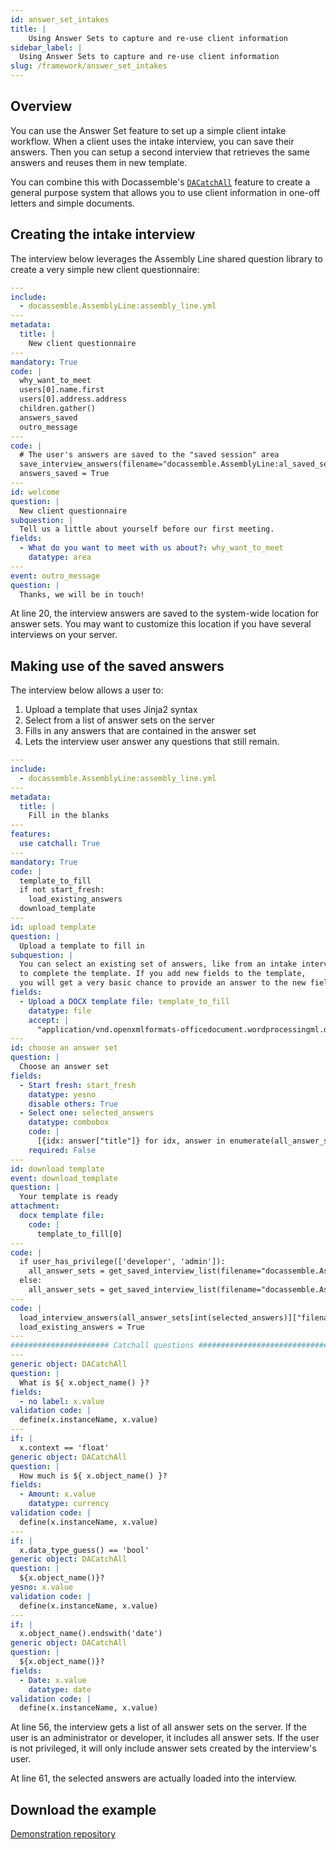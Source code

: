 ```yaml
---
id: answer_set_intakes
title: |
    Using Answer Sets to capture and re-use client information
sidebar_label: |
  Using Answer Sets to capture and re-use client information
slug: /framework/answer_set_intakes
---
```


## Overview

You can use the Answer Set feature to set up a simple client intake workflow.
When a client uses the intake interview, you can save their answers. Then you can 
setup a second interview that retrieves the same answers and reuses them in new template.

You can combine this with Docassemble's [`DACatchAll`](https://docassemble.org/docs/fields.html#catchall)
feature to create a general purpose system that allows you to use client information in 
one-off letters and simple documents.

## Creating the intake interview

The interview below leverages the Assembly Line shared question library to create a 
very simple new client questionnaire:


```yaml
---
include:
  - docassemble.AssemblyLine:assembly_line.yml
---
metadata:
  title: |
    New client questionnaire
---
mandatory: True
code: |
  why_want_to_meet
  users[0].name.first
  users[0].address.address
  children.gather()
  answers_saved
  outro_message
---
code: |
  # The user's answers are saved to the "saved session" area
  save_interview_answers(filename="docassemble.AssemblyLine:al_saved_sessions_store.yml", metadata = {"title": str(users) } )
  answers_saved = True
---
id: welcome
question: |
  New client questionnaire
subquestion: |
  Tell us a little about yourself before our first meeting.
fields:
  - What do you want to meet with us about?: why_want_to_meet
    datatype: area
---
event: outro_message
question: |
  Thanks, we will be in touch!
```

At line 20, the interview answers are saved to the system-wide location for
answer sets. You may want to customize this location if you have several
interviews on your server.

## Making use of the saved answers

The interview below allows a user to:

1. Upload a template that uses Jinja2 syntax
1. Select from a list of answer sets on the server
1. Fills in any answers that are contained in the answer set
1. Lets the interview user answer any questions that still remain.


```yaml
---
include:
  - docassemble.AssemblyLine:assembly_line.yml
---
metadata:
  title: |
    Fill in the blanks
---
features:
  use catchall: True
---
mandatory: True
code: |
  template_to_fill  
  if not start_fresh:
    load_existing_answers
  download_template
---
id: upload template
question: |
  Upload a template to fill in
subquestion: |
  You can select an existing set of answers, like from an intake interview, to use 
  to complete the template. If you add new fields to the template,
  you will get a very basic chance to provide an answer to the new field.
fields:
  - Upload a DOCX template file: template_to_fill
    datatype: file
    accept: |
      "application/vnd.openxmlformats-officedocument.wordprocessingml.document"
---
id: choose an answer set
question: |
  Choose an answer set
fields:
  - Start fresh: start_fresh
    datatype: yesno
    disable others: True
  - Select one: selected_answers
    datatype: combobox
    code: |
      [{idx: answer["title"]} for idx, answer in enumerate(all_answer_sets)]
    required: False      
---
id: download template
event: download_template
question: |
  Your template is ready
attachment: 
  docx template file:
    code: |
      template_to_fill[0]
---
code: |
  if user_has_privilege(['developer', 'admin']):
    all_answer_sets = get_saved_interview_list(filename="docassemble.AssemblyLine:al_saved_sessions_store.yml", user_id="all", exclude_newly_started_sessions=False)
  else:
    all_answer_sets = get_saved_interview_list(filename="docassemble.AssemblyLine:al_saved_sessions_store.yml", exclude_newly_started_sessions=False)
---
code: |
  load_interview_answers(all_answer_sets[int(selected_answers)]["filename"], all_answer_sets[int(selected_answers)]["key"])
  load_existing_answers = True
---
###################### Catchall questions ###########################################
---
generic object: DACatchAll
question: |
  What is ${ x.object_name() }?
fields:
  - no label: x.value
validation code: |
  define(x.instanceName, x.value)
---
if: |
  x.context == 'float'
generic object: DACatchAll
question: |
  How much is ${ x.object_name() }?
fields:
  - Amount: x.value
    datatype: currency
validation code: |
  define(x.instanceName, x.value)
---
if: |
  x.data_type_guess() == 'bool'
generic object: DACatchAll
question: |
  ${x.object_name()}?
yesno: x.value
validation code: |
  define(x.instanceName, x.value)
---
if: |
  x.object_name().endswith('date')
generic object: DACatchAll
question: |
  ${x.object_name()}?
fields:
  - Date: x.value
    datatype: date
validation code: |
  define(x.instanceName, x.value)
```

At line 56, the interview gets a list of all answer sets on the server.
If the user is an administrator or developer, it includes all answer sets.
If the user is not privileged, it will only include answer sets created by the
interview's user.

At line 61, the selected answers are actually loaded into the interview.

## Download the example

[Demonstration repository](https://github.com/LemmaLegalConsulting/docassemble-IntakeAndReuse)